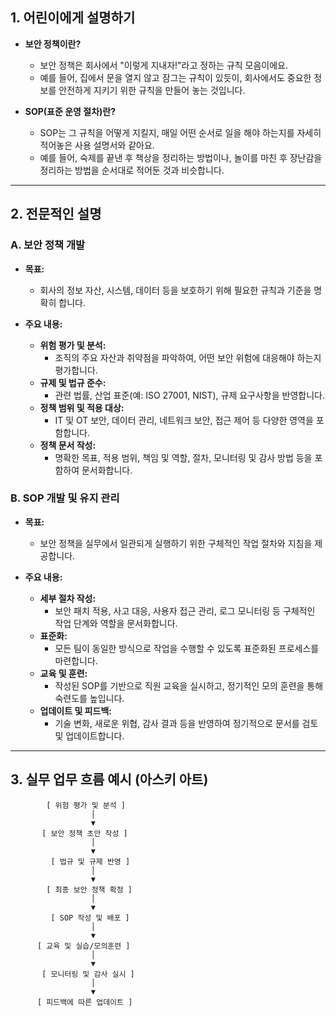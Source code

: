 ## 1. 어린이에게 설명하기

- **보안 정책이란?**  
  - 보안 정책은 회사에서 "이렇게 지내자!"라고 정하는 규칙 모음이에요.  
  - 예를 들어, 집에서 문을 열지 않고 잠그는 규칙이 있듯이, 회사에서도 중요한 정보를 안전하게 지키기 위한 규칙을 만들어 놓는 것입니다.

- **SOP(표준 운영 절차)란?**  
  - SOP는 그 규칙을 어떻게 지킬지, 매일 어떤 순서로 일을 해야 하는지를 자세히 적어놓은 사용 설명서와 같아요.
  - 예를 들어, 숙제를 끝낸 후 책상을 정리하는 방법이나, 놀이를 마친 후 장난감을 정리하는 방법을 순서대로 적어둔 것과 비슷합니다.

---

## 2. 전문적인 설명

### A. 보안 정책 개발

- **목표:**  
  - 회사의 정보 자산, 시스템, 데이터 등을 보호하기 위해 필요한 규칙과 기준을 명확히 합니다.
  
- **주요 내용:**  
  - **위험 평가 및 분석:**  
    - 조직의 주요 자산과 취약점을 파악하여, 어떤 보안 위험에 대응해야 하는지 평가합니다.
  - **규제 및 법규 준수:**  
    - 관련 법률, 산업 표준(예: ISO 27001, NIST), 규제 요구사항을 반영합니다.
  - **정책 범위 및 적용 대상:**  
    - IT 및 OT 보안, 데이터 관리, 네트워크 보안, 접근 제어 등 다양한 영역을 포함합니다.
  - **정책 문서 작성:**  
    - 명확한 목표, 적용 범위, 책임 및 역할, 절차, 모니터링 및 감사 방법 등을 포함하여 문서화합니다.

### B. SOP 개발 및 유지 관리

- **목표:**  
  - 보안 정책을 실무에서 일관되게 실행하기 위한 구체적인 작업 절차와 지침을 제공합니다.
  
- **주요 내용:**  
  - **세부 절차 작성:**  
    - 보안 패치 적용, 사고 대응, 사용자 접근 관리, 로그 모니터링 등 구체적인 작업 단계와 역할을 문서화합니다.
  - **표준화:**  
    - 모든 팀이 동일한 방식으로 작업을 수행할 수 있도록 표준화된 프로세스를 마련합니다.
  - **교육 및 훈련:**  
    - 작성된 SOP를 기반으로 직원 교육을 실시하고, 정기적인 모의 훈련을 통해 숙련도를 높입니다.
  - **업데이트 및 피드백:**  
    - 기술 변화, 새로운 위협, 감사 결과 등을 반영하여 정기적으로 문서를 검토 및 업데이트합니다.

---

## 3. 실무 업무 흐름 예시 (아스키 아트)

```ascii
        [ 위험 평가 및 분석 ]
                  │
                  ▼
       [ 보안 정책 초안 작성 ]
                  │
                  ▼
         [ 법규 및 규제 반영 ]
                  │
                  ▼
        [ 최종 보안 정책 확정 ]
                  │
                  ▼
         [ SOP 작성 및 배포 ]
                  │
                  ▼
      [ 교육 및 실습/모의훈련 ]
                  │
                  ▼
       [ 모니터링 및 감사 실시 ]
                  │
                  ▼
      [ 피드백에 따른 업데이트 ]